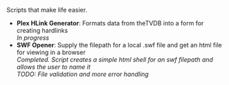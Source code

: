 Scripts that make life easier.  
* **Plex HLink Generator**: Formats data from theTVDB into a form for creating hardlinks  
*In progress*  
* **SWF Opener**:				    Supply the filepath for a local .swf file and get an html file for viewing in a browser  
*Completed. Script creates a simple html shell for an swf filepath and allows the user to name it  
TODO: File validation and more error handling*
